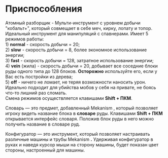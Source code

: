 # Приспособления

&#x20;Атомный разборщик - Мульти-инструмент с уровнем добычи "кобальт+", который совмещает в себе меч, кирку, лопату и топор. Идеальный инструмент для манипуляций с спавнерами. Имеет 5 режимов работы:\
1\) **normal** - скорость добычи = 20;\
2\) **slow** - скорость добычи = 8, более экономное использование энергии;\
3\) **fast** - скорость добычи = 128, затратное использование энергии;\
4\) **vein** (жила) - скорость добычи = 20, добывает все соседние блоки руды одного типа до 128 блоков. **Осторожно** используйте его, если у Вас есть постройки из дерева;\
5\) **off** - ничего не ломает, не теряя возможности наносить урон. Идеально подходит для убийства мобов у себя на привате, не боясь что-то лишний раз сломать.\
Смена режимов осуществляется клавишами **Shift + ПКМ**.

Словарь — это предмет, добавленный Mekanism , который позволяет игроку видеть название блока в **словаре** руды. Клавишами **Shift + ПКМ** открывается интерфейс словаря. Положив блок руды в него можно получить название в словаре руд.

Конфигуратор — это инструмент, который позволяет настраивать различные машины и трубы Mekanism **.** Удерживая конфигуратор в руках  и наведя курсор мыши на сторону машины, будет показан цвет стороны, настроенный для машины.

